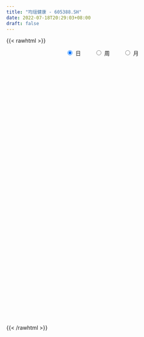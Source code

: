 ```yaml
---
title: "均瑶健康 - 605388.SH"
date: 2022-07-18T20:29:03+08:00
draft: false
---
```

{{< rawhtml >}}
    <div style="text-align: center">
        <label style="padding: 1rem;"><input style="margin-right: .5rem" type="radio" name="period" value="D" checked onclick="period_change(this)">日</label>
        <label style="padding: 1rem;"><input style="margin-right: .5rem" type="radio" name="period" value="W" onclick="period_change(this)">周</label>
        <label style="padding: 1rem;"><input style="margin-right: .5rem" type="radio" name="period" value="M" onclick="period_change(this)">月</label>
    </div>
    <div id="chart" style="height: 700px;"></div> 
    <script type="text/javascript">
        const D_v = [2248.52,683.4,1343.0,3318.27,35761.11,281743.77,409657.01,306037.12,247023.42,203288.97,162003.89,140225.28,151125.35,100701.9,107455.46,84417.52,91993.07,82055.35,64666.99,59244.18,80446.81,100829.95,71824.39,65640.12,39773.19,52912.73,89625.57,91044.77,65178.87,53745.67,38207.94,36638.8,44899.27,50607.59,51830.07,29842.73,50923.31,65048.72,25912.92,31379.15,51117.85,51302.42,67000.86,47892.59,40631.22,33207.67,99191.14,55599.76,28946.71,33688.35,28948.21,33520.17,31555.54,40483.36,66999.06,58939.07,48813.14,36911.64,32964.34,47646.2,54438.29,61232.04,78528.27,62314.8,35390.82,33809.16,22285.6,24996.35,24779.18,20228.58,100022.04,60593.25,62943.54,171910.56,214125.48,199935.71,129353.3,121019.2,167468.49,240946.43,266936.06,184656.98,124643.82,136126.61,130058.43,136053.61,104558.94,107105.1,110958.56,125174.82,134774.94,105022.41,111283.66,235662.94,166727.61,124792.59,92466.92,76431.89,56926.65,75563.62,54454.3,49931.34,51756.4,44545.37,60251.3,61523.63,53236.33,45225.52,40878.59,31100.7,33122.7,33440.2,28478.0,36532.17,30654.3,48164.72,33789.19,92410.44,86708.51,46097.6,36341.33,64042.67,58909.18,35559.59,24234.75,28678.73,18758.0,18813.0,19474.82,18711.0,25778.66,16150.68,23753.22,32793.69,23188.41,21601.12,16900.6,18367.0,14392.6,24799.75,18808.0,27875.55,18821.98,18423.52,70932.59,48579.04,30993.07,22401.62,27481.3,18990.0,20994.0,61563.61,46465.21,45946.41,49311.3,72542.22,73309.29,54332.75,115233.2,172990.88,170944.88,168742.38,229874.75,159148.7,147135.1,159589.01,103056.97,165948.45,119162.44,78610.75,189079.27,158388.46,173411.66,152847.35,174225.18,131815.74,92528.34,183431.3,158210.88,113188.22,93088.6,232497.71,240404.21,145798.82,105626.0,83383.63,104661.64,83360.45,93950.69,92086.96,91236.01,112976.8,82490.64,57406.47,63485.5,42584.3,42073.5,166316.79,102247.84,160225.7,112800.83,110436.09,87990.22,140713.08,99894.59,89349.01,59461.5,49709.5,67697.29,52184.52,76203.68,42490.35,80660.05,65995.05,40635.0,41335.41,30850.0,37524.0,37643.17,27360.0,29156.87,43321.0,34737.09,26222.0,25379.0,27630.14,35541.0,31875.0,25362.0,25268.0,38408.0,44688.87,41307.0,94449.0,67529.0,45171.22,41828.22,64184.56,65539.44,76902.44,54417.44,28295.22,38766.44,34368.09,43510.37,37082.12,25069.0,33485.22,39025.0,38211.0,30954.22,21891.22,33395.0,28957.0,41904.0,27105.0,46135.0,44574.91,26588.89,27577.19,30404.11,31071.58,17937.0,35295.19,21803.88,27050.96,31587.62,14190.15,20525.44,82452.79,82165.31,41950.69,37315.5,22524.83,48831.0,46745.74,114627.7,138383.7,72323.12,53904.38,47273.26,30952.01,35761.0,65984.53,70245.53,53517.15,40278.25,67551.46,35260.87,41146.39,35333.71,39032.87,26115.3,59016.13,39850.0,27291.02,88895.09,36763.22,31506.98,37007.0,36690.0,38915.3,48928.0,34995.0,38055.61,42797.76,36502.26,32993.3,36758.93,33871.07,18838.62,37015.26,30556.93,37657.26,23152.0,30367.34,23772.39,31142.0,62557.11,42116.08,32570.0,46343.1,32008.08,26126.0,27341.18,28777.03,19730.04,25661.0,22100.0,35778.01,114450.17,78640.01,121360.0,68821.0,69774.15,73403.86,167898.52,53139.0,511246.56,307733.49,243430.93,228273.45,179293.02,202137.52,192618.51,159947.3,83953.01,96811.3,79476.87,65439.86,77159.0,43619.0,62881.12,44594.0,30954.0,34784.72,38907.0,38778.22,40980.03,30739.0,24879.0,48592.0,34076.0,28070.97,30788.0,48286.53,31565.0,86194.0,59319.76,65425.97,72179.0,134216.34,167045.34,143980.97,175637.41,126851.0,108546.0,59450.0,147116.0,80335.23,76491.0,86671.0,115852.0,222885.23,260108.2,168594.07,186660.22,355050.75,271798.53,159317.73,150040.0,123976.0,115536.0,71886.5,57311.8,127267.0,114147.0,64937.0,92119.0,143926.5,122813.0,96755.3,76191.5,123661.0,127783.37,239924.27,115992.97,124779.0,123558.0,123493.52,87043.44,96180.22,90734.22,51495.94,42745.15,75526.98,81560.22,104061.0,135697.29,209995.0,166398.07,109055.07,71448.0,101162.34,94282.25,122179.55,119012.22,80031.22,147135.22,139919.44,152658.0,138694.96,95356.0,77450.0,65677.0,83409.0,73479.17,61930.3,45479.0,142692.3,108075.3,102000.0,77222.0,64947.0,128388.5,96047.0,92224.0,95496.0,152914.0,84576.0,67009.23,83139.0,85537.0,45061.0,71905.0,57874.0,59010.48,62184.65,38168.0,50801.07,51525.62,45242.0,48252.0,36632.62]
const D_histogram = [0.0,0.1231680912,0.3295616886,0.5899504993,0.883865898,1.1979656651,1.2457826766,1.0109482198,0.8361504366,0.7190034426,0.5129432736,0.3348154521,0.0959777048,-0.1615903881,-0.423409623,-0.6100238709,-0.7236500323,-0.8368915202,-0.8705723676,-0.8799924561,-0.7925729703,-0.6606342648,-0.5630002213,-0.4664519097,-0.4096819127,-0.4162624901,-0.3234101153,-0.243203057,-0.2179681271,-0.2439691415,-0.2357089416,-0.2377790932,-0.1786650945,-0.0883609319,-0.0060142387,0.0293894031,0.0691850397,0.0412047534,0.0142363488,0.022468638,0.0490903962,0.0468020988,0.0710791882,0.0442019281,-0.006409739,-0.0494464406,-0.1759876296,-0.3031608393,-0.3595549289,-0.3416450252,-0.3322061976,-0.2818657922,-0.2289453974,-0.1543240945,-0.0530685265,0.0277850207,0.0941018789,0.099115081,0.120737003,0.1577420743,0.1759243703,0.1879747452,0.2232013898,0.202314211,0.164758746,0.1068619436,0.0772976695,0.0636744231,0.041466431,0.0340926551,0.1288611324,0.1585825068,0.1890101434,0.3269827972,0.4031310087,0.4866723563,0.460230773,0.3805074112,0.4442840854,0.5011122976,0.6151963772,0.5484627549,0.4587127053,0.3971245268,0.2597845948,0.0911450653,-0.0852889376,-0.2578031893,-0.2299674408,-0.2797932417,-0.2231601009,-0.2018162895,-0.1311360835,0.0059897062,0.0109961856,-0.1009180313,-0.1606801035,-0.2850870814,-0.3324362851,-0.415677555,-0.5065315691,-0.4858353398,-0.431575261,-0.3881330692,-0.3222315185,-0.2500785271,-0.246780907,-0.2466839512,-0.268457602,-0.2441119714,-0.2605026033,-0.2811894973,-0.2600860416,-0.1903283346,-0.1609448266,-0.0859266306,-0.0651761328,0.0303875789,0.0765046374,0.0826558233,0.0970696916,0.1622725036,0.1795779305,0.1515058448,0.1286652946,0.093415262,0.0647856917,0.0652713842,0.0544756066,0.0632158357,0.049137058,0.0507379338,0.0294199415,-0.0377596915,-0.0624300593,-0.0647644809,-0.073250831,-0.0945539182,-0.0817147326,-0.0390281658,0.006177528,0.0505783247,0.0837354899,0.0868565321,0.1697073194,0.2052655813,0.2139553531,0.2093285324,0.1718698608,0.1517808088,0.1113770282,0.1366857478,0.1524039292,0.1743413238,0.174378735,0.2068771499,0.1816033376,0.1644260082,0.2638918363,0.3310961543,0.3297677982,0.4398794399,0.5447798045,0.6084024725,0.6159041368,0.4709232519,0.3613405119,0.3662957829,0.3462201389,0.2469012312,0.2487003546,0.2902427904,0.4527736982,0.4563093815,0.5625429182,0.5827046495,0.5146243958,0.2927998129,0.0870424096,-0.0393443903,-0.1845729982,-0.1178737798,-0.2610801022,-0.5226435714,-0.6884112847,-0.7398430398,-0.7056561924,-0.6869121384,-0.6179138832,-0.5591928719,-0.5699821338,-0.4916481821,-0.4810547408,-0.4434555668,-0.456260379,-0.4734192086,-0.4575051778,-0.2815307047,-0.2071841758,-0.0665823093,0.0202599154,0.0745516386,0.0620293466,0.1440760099,0.1276048691,0.0135812161,-0.0733153214,-0.1078542692,-0.0998619642,-0.1419844545,-0.1395958726,-0.1327281946,-0.2181989257,-0.2997700255,-0.3216070993,-0.3417787212,-0.3360956988,-0.2805541842,-0.2228378897,-0.1739342959,-0.1499522771,-0.1578222635,-0.1848842031,-0.1704429595,-0.1309950611,-0.1223152004,-0.1439453841,-0.1729005196,-0.210916608,-0.2195913299,-0.1731823236,-0.1612945698,-0.1042910742,0.026741002,0.0964109834,0.1518282089,0.1350723694,0.1827785677,0.2475492429,0.313950588,0.3031490901,0.2674461759,0.2620699428,0.1892325604,0.1298292775,0.0803879857,0.023006658,0.0025330319,-0.0096944899,-0.0065177811,-0.0225556206,-0.0376192719,-0.0620459202,-0.0870901534,-0.0631468727,-0.054282754,-0.0073476644,0.0412224284,0.0728609913,0.0997207083,0.1091862901,0.1057281526,0.107511693,0.0911822496,0.0743589585,0.071978445,0.0581894693,0.0423073422,0.0475474145,0.0924468275,0.1628304237,0.1813086005,0.161404334,0.1525797755,0.1750653134,0.1677344269,0.2285092025,0.2899739566,0.3014012879,0.2476331294,0.2139681614,0.1661008081,0.1127387367,0.1254816028,0.1353077518,0.088237248,0.0601019119,-0.0531065139,-0.1414675307,-0.1473970754,-0.1444093975,-0.130554645,-0.1141464089,-0.0482362584,-0.0178239331,-0.0156818332,0.0471602132,0.0680648419,0.0767491603,0.0694857321,0.0658506635,0.0396413609,-0.0083679229,-0.063037978,-0.1010043586,-0.1141553738,-0.1363300831,-0.1282259719,-0.1089343802,-0.1127498314,-0.1210186879,-0.0911644313,-0.0662141686,-0.0518764192,-0.0397183461,-0.0556385142,-0.049267432,-0.0253172584,0.0193023475,0.0483288836,0.0665883918,0.0916684364,0.0805710177,0.0663416724,0.0315987169,0.0055309668,-0.0054491279,-0.0197862675,-0.0226673316,-0.0136980195,0.0577812808,0.0918097356,0.0454884544,0.0251585659,0.048293206,0.0686297958,0.1944801514,0.3915493044,0.4822732252,0.3964641268,0.3535736946,0.3568953181,0.3243765375,0.3252422453,0.2415850603,0.1068708603,0.022916493,-0.1052840556,-0.1840573749,-0.2630396247,-0.3757035259,-0.4312403178,-0.4917490949,-0.4834347265,-0.4370609409,-0.3676289136,-0.3005861541,-0.2602065192,-0.2469969911,-0.217123307,-0.191277722,-0.1318615342,-0.0982522866,-0.0759744782,-0.0515828485,-0.0525544639,-0.0443636651,-0.0658580191,-0.049160211,-0.0201365791,0.0291769551,0.1759864092,0.2883771148,0.3886002555,0.358271116,0.221998779,0.0853113666,0.105306241,0.1284063931,0.0849407136,-0.0153929629,-0.0541782217,0.0371152753,0.1246590107,0.1954065083,0.2176490158,0.2295254859,0.2688587205,0.2244474242,0.1300014075,0.0707524481,0.0448052878,-0.0285721309,-0.1079827537,-0.1676206221,-0.1673227662,-0.22992452,-0.2847487873,-0.2386396854,-0.1566677758,-0.0599868384,-0.013263034,0.0061112639,0.0736842298,0.0892612326,0.0214503788,-0.0836333213,-0.2587101253,-0.4570407799,-0.564057846,-0.6107747704,-0.569268782,-0.5224843159,-0.4819493701,-0.4061528231,-0.3055590737,-0.2303758462,-0.1119942868,0.0753758985,0.2155825101,0.279457914,0.2768269377,0.258821445,0.2621659533,0.2672703718,0.2253760513,0.2405838167,0.2162080177,0.2348155923,0.2399249059,0.2561807472,0.2671379676,0.2410438494,0.2046705352,0.1562747407,0.1248604767,0.0550361579,0.0335951054,0.0109801437,0.0628183762,0.0748606672,0.0649867935,0.0640819615,0.0412585325,0.0466426618,-0.016835657,-0.0690554829,-0.0519734352,0.0128740861,0.0359464237,0.0015491644,0.0190845515,0.0005608601,-0.0191725465,-0.0621985588,-0.1155121376,-0.153070403,-0.1439742601,-0.1479043844,-0.1588178164,-0.1285018076,-0.1176745057,-0.1053218429,-0.0707226048]
const D_fast = [0.0,0.153960114,0.4427441336,0.8506205691,1.3655024422,1.9790936256,2.3383563063,2.3562589044,2.3904987303,2.453102597,2.3752782464,2.280854288,2.0660109669,1.7680452769,1.4003736363,1.0612534206,0.7667147511,0.4442503833,0.192926444,-0.0364917586,-0.1472155154,-0.180435376,-0.2235513879,-0.2436160537,-0.2892665349,-0.3999127349,-0.3879128888,-0.3685065948,-0.3977636967,-0.4847569965,-0.535424032,-0.5969389568,-0.5824912318,-0.5142773022,-0.4334341686,-0.3906831761,-0.3335912796,-0.3512703775,-0.3746796949,-0.3608302461,-0.3219358889,-0.3125236616,-0.2704767751,-0.2863035532,-0.3385176551,-0.3939159668,-0.5644540632,-0.7674174828,-0.9137003046,-0.9812016572,-1.054814379,-1.0749404217,-1.0792563762,-1.043216097,-0.9552276606,-0.8674278582,-0.7775855303,-0.7477935579,-0.6959873852,-0.6195467953,-0.5573834067,-0.4983393455,-0.4073123534,-0.3776209795,-0.3739867581,-0.4051680745,-0.4154079312,-0.4131125719,-0.4249539562,-0.4238045684,-0.2968208079,-0.2274538069,-0.1497736345,0.0699447187,0.2468756823,0.452085119,0.540701229,0.55610472,0.7309524155,0.9130587022,1.180941876,1.2513239424,1.2762520691,1.3139450224,1.241551239,1.0956979758,0.8979417386,0.6609766896,0.6313205778,0.5115464665,0.512389582,0.4832793212,0.5211755063,0.6597987225,0.6675542483,0.5304105235,0.4304784255,0.2347996772,0.1043414023,-0.0828192565,-0.3003061628,-0.4010687685,-0.4547025049,-0.5082935804,-0.5229499093,-0.5133165497,-0.5717141564,-0.6332881883,-0.7221762396,-0.7588586019,-0.8403748846,-0.931359153,-0.9752772076,-0.9531015843,-0.963954283,-0.9104177446,-0.90596128,-0.8028006736,-0.7375574557,-0.710742314,-0.6720610228,-0.566290085,-0.5040901754,-0.4942857999,-0.4849600264,-0.4968562435,-0.5092893909,-0.4924858523,-0.4896627283,-0.4651185403,-0.4669130535,-0.4526276942,-0.4665907012,-0.543210257,-0.5834881397,-0.6020136815,-0.6288127393,-0.6737543061,-0.6813438036,-0.6484142783,-0.6016642025,-0.5446188247,-0.490527787,-0.4656926118,-0.3404149946,-0.2535403373,-0.1913617274,-0.143656415,-0.1381476213,-0.1202914711,-0.1328509947,-0.0733708381,-0.0195516745,0.0459710512,0.0896031461,0.1738208485,0.1939478706,0.2178770433,0.3833158305,0.533294187,0.6144077805,0.8344892822,1.0755845979,1.2913078841,1.4527855825,1.4255355106,1.4062878985,1.5028171153,1.569296506,1.5317029061,1.5956771181,1.7097802515,1.9855045839,2.1031176126,2.3499868788,2.5158247726,2.5764006178,2.4277759881,2.2437791872,2.1075562898,1.9161844323,1.9534152058,1.7449388578,1.3527144957,1.0148439613,0.7784514462,0.6362242455,0.483240265,0.3977600493,0.3166828427,0.1633980473,0.1188199535,0.0091497096,-0.0641150081,-0.190984915,-0.3264985468,-0.4249608105,-0.3193690135,-0.2968185285,-0.1728622394,-0.0809550358,-0.008025403,-0.0050403584,0.1130253074,0.1284553839,0.017827035,-0.0873983329,-0.148900848,-0.165874034,-0.243492638,-0.2760030242,-0.3023173949,-0.4423378574,-0.5988514636,-0.7010903121,-0.8067066144,-0.8850475167,-0.8996445481,-0.897637726,-0.8922177062,-0.9057237567,-0.9530493089,-1.0263322994,-1.0545017956,-1.0478026625,-1.0697016019,-1.1273181317,-1.199498397,-1.2902436375,-1.3538161918,-1.3507027664,-1.3791386551,-1.348207928,-1.2104906013,-1.1167178741,-1.0233435964,-1.0063313435,-0.9129305033,-0.7862725173,-0.6413835253,-0.5763977506,-0.5452391209,-0.4850978683,-0.5106271106,-0.5375730742,-0.5669173695,-0.6185470326,-0.6383874008,-0.6530385451,-0.6514912815,-0.6731680262,-0.6976364955,-0.7375746238,-0.7843913953,-0.7762348329,-0.7809414027,-0.7358432291,-0.6769675293,-0.6271137186,-0.5753238244,-0.5385616701,-0.5155877695,-0.4869263058,-0.4804601869,-0.4786937383,-0.4630796405,-0.462321249,-0.4676265405,-0.4504996146,-0.3824884947,-0.2713972925,-0.2075919656,-0.1871451486,-0.1578247632,-0.091572897,-0.0569701768,0.0609318995,0.1948901427,0.281667796,0.2898079199,0.3096349922,0.303292841,0.2781154537,0.3222287205,0.3658818075,0.3408706156,0.3277607575,0.2012757033,0.0775478038,0.0347689902,0.0016543187,-0.01712959,-0.0292579561,0.0245931297,0.0505494719,0.0487711135,0.1234032131,0.1613240523,0.1891956608,0.1993036656,0.2121312629,0.1958323005,0.145731036,0.0753014864,0.0120840161,-0.0296058425,-0.0858630726,-0.1098154544,-0.1177574577,-0.1497603667,-0.1882838953,-0.1812207465,-0.1728240259,-0.1714553814,-0.1692268948,-0.1990566914,-0.2050024672,-0.1873816082,-0.1379364154,-0.0968276584,-0.0619210522,-0.0139238986,-0.0048785629,-0.00252249,-0.0293657663,-0.0540507747,-0.0663931513,-0.0856768578,-0.0942247548,-0.0886799476,-0.0027553271,0.0542255616,0.019276394,0.005236147,0.0404440886,0.0779381273,0.2524085208,0.5473649998,0.758657227,0.7719641602,0.8174671517,0.9100126048,0.9585879586,1.0407642277,1.0175033077,0.9095068228,0.8312815788,0.6767600163,0.5519723532,0.4072301972,0.2006404146,0.0372935432,-0.1461525076,-0.2586968207,-0.3215882704,-0.3440634715,-0.3521672505,-0.3768392454,-0.4253789651,-0.4497861077,-0.4717599533,-0.4453091491,-0.4362629731,-0.4329787843,-0.4214828667,-0.435593098,-0.4384932155,-0.4764520743,-0.472044319,-0.4480548318,-0.3914470589,-0.2006410025,-0.0161560181,0.1812171864,0.240455826,0.1596831837,0.0443236129,0.0906450476,0.1458467979,0.1236162969,0.0194343796,-0.0328954346,0.0676768812,0.1863853693,0.3059844939,0.3826392555,0.4518970971,0.5584450117,0.5701455715,0.5081999067,0.4666390593,0.4518932209,0.3713727695,0.2649664583,0.1634234344,0.1218905987,0.001807715,-0.1242037491,-0.1377545686,-0.094949603,-0.0132653752,0.0301426708,0.0510447846,0.1370388079,0.1749311189,0.1124828598,-0.0135091706,-0.2532635059,-0.5658543555,-0.8138858831,-1.0132965001,-1.1141077072,-1.19794432,-1.2778967167,-1.3036383755,-1.2794343945,-1.2618451285,-1.1714621409,-0.9652479809,-0.7711457418,-0.6374058594,-0.5708301013,-0.5241302327,-0.4552442361,-0.3833222247,-0.3688725323,-0.2935188128,-0.2638426074,-0.1865311346,-0.1214405946,-0.0411395665,0.0366021458,0.0707689899,0.0855633095,0.0762362002,0.0760370554,0.019971776,0.0069294998,-0.0129404259,0.0546024006,0.0853598585,0.0917326832,0.1068483414,0.0943395456,0.1113843404,0.0436971073,-0.0257865893,-0.0216979004,0.0463681424,0.078427086,0.0444171178,0.0667236427,0.0483401664,0.0238136232,-0.0347620289,-0.116953642,-0.1927795082,-0.2196769304,-0.2605831508,-0.3112010369,-0.31301048,-0.3316018045,-0.3455796024,-0.3286610155]
const D_slow = [0.0,0.0307920228,0.1131824449,0.2606700698,0.4816365443,0.7811279605,1.0925736297,1.3453106846,1.5543482938,1.7340991544,1.8623349728,1.9460388358,1.970033262,1.929635665,1.8237832593,1.6712772915,1.4903647835,1.2811419034,1.0634988115,0.8435006975,0.6453574549,0.4801988887,0.3394488334,0.222835856,0.1204153778,0.0163497553,-0.0645027736,-0.1253035378,-0.1797955696,-0.240787855,-0.2997150904,-0.3591598637,-0.4038261373,-0.4259163703,-0.4274199299,-0.4200725792,-0.4027763192,-0.3924751309,-0.3889160437,-0.3832988842,-0.3710262851,-0.3593257604,-0.3415559634,-0.3305054813,-0.3321079161,-0.3444695262,-0.3884664336,-0.4642566435,-0.5541453757,-0.639556632,-0.7226081814,-0.7930746295,-0.8503109788,-0.8888920024,-0.9021591341,-0.8952128789,-0.8716874092,-0.8469086389,-0.8167243882,-0.7772888696,-0.733307777,-0.6863140907,-0.6305137432,-0.5799351905,-0.538745504,-0.5120300181,-0.4927056007,-0.476786995,-0.4664203872,-0.4578972235,-0.4256819403,-0.3860363136,-0.3387837778,-0.2570380785,-0.1562553263,-0.0345872373,0.080470456,0.1755973088,0.2866683301,0.4119464045,0.5657454988,0.7028611875,0.8175393639,0.9168204956,0.9817666442,1.0045529106,0.9832306762,0.9187798788,0.8612880186,0.7913397082,0.735549683,0.6850956106,0.6523115897,0.6538090163,0.6565580627,0.6313285548,0.591158529,0.5198867586,0.4367776873,0.3328582986,0.2062254063,0.0847665714,-0.0231272439,-0.1201605112,-0.2007183908,-0.2632380226,-0.3249332493,-0.3866042371,-0.4537186376,-0.5147466305,-0.5798722813,-0.6501696556,-0.715191166,-0.7627732497,-0.8030094564,-0.824491114,-0.8407851472,-0.8331882525,-0.8140620931,-0.7933981373,-0.7691307144,-0.7285625885,-0.6836681059,-0.6457916447,-0.613625321,-0.5902715055,-0.5740750826,-0.5577572366,-0.5441383349,-0.528334376,-0.5160501115,-0.503365628,-0.4960106427,-0.5054505655,-0.5210580804,-0.5372492006,-0.5555619083,-0.5792003879,-0.599629071,-0.6093861125,-0.6078417305,-0.5951971493,-0.5742632769,-0.5525491438,-0.510122314,-0.4588059187,-0.4053170804,-0.3529849473,-0.3100174821,-0.2720722799,-0.2442280229,-0.2100565859,-0.1719556036,-0.1283702727,-0.0847755889,-0.0330563014,0.012344533,0.0534510351,0.1194239941,0.2021980327,0.2846399823,0.3946098423,0.5308047934,0.6829054115,0.8368814457,0.9546122587,1.0449473866,1.1365213324,1.2230763671,1.2848016749,1.3469767636,1.4195374611,1.5327308857,1.6468082311,1.7874439606,1.933120123,2.061776222,2.1349761752,2.1567367776,2.14690068,2.1007574305,2.0712889855,2.00601896,1.8753580671,1.703255246,1.518294486,1.3418804379,1.1701524033,1.0156739325,0.8758757145,0.7333801811,0.6104681356,0.4902044504,0.3793405587,0.2652754639,0.1469206618,0.0325443673,-0.0378383088,-0.0896343528,-0.1062799301,-0.1012149512,-0.0825770416,-0.0670697049,-0.0310507025,0.0008505148,0.0042458188,-0.0140830115,-0.0410465788,-0.0660120698,-0.1015081835,-0.1364071516,-0.1695892003,-0.2241389317,-0.2990814381,-0.3794832129,-0.4649278932,-0.5489518179,-0.6190903639,-0.6747998364,-0.7182834103,-0.7557714796,-0.7952270455,-0.8414480962,-0.8840588361,-0.9168076014,-0.9473864015,-0.9833727475,-1.0265978774,-1.0793270294,-1.1342248619,-1.1775204428,-1.2178440853,-1.2439168538,-1.2372316033,-1.2131288575,-1.1751718052,-1.1414037129,-1.095709071,-1.0338217602,-0.9553341133,-0.8795468407,-0.8126852968,-0.7471678111,-0.699859671,-0.6674023516,-0.6473053552,-0.6415536907,-0.6409204327,-0.6433440552,-0.6449735004,-0.6506124056,-0.6600172236,-0.6755287036,-0.697301242,-0.7130879601,-0.7266586487,-0.7284955648,-0.7181899577,-0.6999747098,-0.6750445328,-0.6477479602,-0.6213159221,-0.5944379988,-0.5716424364,-0.5530526968,-0.5350580855,-0.5205107182,-0.5099338827,-0.4980470291,-0.4749353222,-0.4342277162,-0.3889005661,-0.3485494826,-0.3104045387,-0.2666382104,-0.2247046036,-0.167577303,-0.0950838139,-0.0197334919,0.0421747905,0.0956668308,0.1371920329,0.165376717,0.1967471177,0.2305740557,0.2526333677,0.2676588456,0.2543822172,0.2190153345,0.1821660656,0.1460637163,0.113425055,0.0848884528,0.0728293882,0.0683734049,0.0644529466,0.0762429999,0.0932592104,0.1124465005,0.1298179335,0.1462805994,0.1561909396,0.1540989589,0.1383394644,0.1130883747,0.0845495313,0.0504670105,0.0184105175,-0.0088230775,-0.0370105354,-0.0672652073,-0.0900563152,-0.1066098573,-0.1195789621,-0.1295085487,-0.1434181772,-0.1557350352,-0.1620643498,-0.1572387629,-0.145156542,-0.1285094441,-0.105592335,-0.0854495805,-0.0688641624,-0.0609644832,-0.0595817415,-0.0609440235,-0.0658905903,-0.0715574232,-0.0749819281,-0.0605366079,-0.037584174,-0.0262120604,-0.0199224189,-0.0078491174,0.0093083315,0.0579283694,0.1558156955,0.2763840018,0.3755000335,0.4638934571,0.5531172866,0.634211421,0.7155219824,0.7759182474,0.8026359625,0.8083650858,0.7820440719,0.7360297281,0.670269822,0.5763439405,0.468533861,0.3455965873,0.2247379057,0.1154726705,0.0235654421,-0.0515810964,-0.1166327262,-0.178381974,-0.2326628008,-0.2804822313,-0.3134476148,-0.3380106865,-0.357004306,-0.3699000182,-0.3830386341,-0.3941295504,-0.4105940552,-0.4228841079,-0.4279182527,-0.4206240139,-0.3766274116,-0.3045331329,-0.2073830691,-0.1178152901,-0.0623155953,-0.0409877537,-0.0146611934,0.0174404049,0.0386755833,0.0348273425,0.0212827871,0.0305616059,0.0617263586,0.1105779857,0.1649902396,0.2223716111,0.2895862912,0.3456981473,0.3781984992,0.3958866112,0.4070879331,0.3999449004,0.372949212,0.3310440565,0.2892133649,0.2317322349,0.1605450381,0.1008851168,0.0617181728,0.0467214632,0.0434057047,0.0449335207,0.0633545782,0.0856698863,0.091032481,0.0701241507,0.0054466194,-0.1088135756,-0.2498280371,-0.4025217297,-0.5448389252,-0.6754600042,-0.7959473467,-0.8974855524,-0.9738753209,-1.0314692824,-1.0594678541,-1.0406238795,-0.9867282519,-0.9168637734,-0.847657039,-0.7829516777,-0.7174101894,-0.6505925965,-0.5942485836,-0.5341026295,-0.480050625,-0.421346727,-0.3613655005,-0.2973203137,-0.2305358218,-0.1702748595,-0.1191072257,-0.0800385405,-0.0488234213,-0.0350643819,-0.0266656055,-0.0239205696,-0.0082159756,0.0104991912,0.0267458896,0.04276638,0.0530810131,0.0647416786,0.0605327643,0.0432688936,0.0302755348,0.0334940563,0.0424806622,0.0428679534,0.0476390912,0.0477793063,0.0429861696,0.0274365299,-0.0014415045,-0.0397091052,-0.0757026702,-0.1126787663,-0.1523832205,-0.1845086724,-0.2139272988,-0.2402577595,-0.2579384107]
const D_data = [['2020-08-18', 16.12, 19.34, 16.12, 19.34],['2020-08-19', 21.27, 21.27, 21.27, 21.27],['2020-08-20', 23.4, 23.4, 23.4, 23.4],['2020-08-21', 25.74, 25.74, 25.74, 25.74],['2020-08-24', 28.31, 28.31, 28.31, 28.31],['2020-08-25', 29.72, 31.14, 29.1, 31.14],['2020-08-26', 31.2, 29.9, 29.04, 32.25],['2020-08-27', 28.43, 26.93, 26.91, 28.55],['2020-08-28', 26.6, 27.52, 26.4, 28.8],['2020-08-31', 27.29, 28.31, 27.27, 29.11],['2020-09-01', 27.85, 27.07, 26.64, 28.15],['2020-09-02', 26.9, 26.99, 26.78, 27.77],['2020-09-03', 27.1, 25.55, 25.41, 27.29],['2020-09-04', 24.6, 24.22, 24.12, 24.95],['2020-09-07', 24.2, 22.79, 22.74, 24.26],['2020-09-08', 22.79, 22.35, 21.98, 23.0],['2020-09-09', 21.78, 22.14, 21.66, 22.98],['2020-09-10', 22.16, 21.1, 20.1, 22.67],['2020-09-11', 20.55, 21.18, 20.55, 21.5],['2020-09-14', 21.19, 20.8, 20.67, 21.38],['2020-09-15', 20.69, 21.66, 20.66, 21.78],['2020-09-16', 21.4, 22.31, 21.04, 22.73],['2020-09-17', 22.01, 22.07, 21.75, 22.55],['2020-09-18', 21.88, 22.21, 21.71, 22.56],['2020-09-21', 22.23, 21.8, 21.76, 22.23],['2020-09-22', 21.46, 20.82, 20.81, 21.5],['2020-09-23', 20.97, 22.0, 20.88, 22.65],['2020-09-24', 21.75, 22.07, 21.7, 22.71],['2020-09-25', 22.09, 21.46, 21.22, 22.68],['2020-09-28', 21.52, 20.6, 20.43, 21.67],['2020-09-29', 20.66, 20.75, 20.4, 21.02],['2020-09-30', 20.76, 20.4, 20.34, 20.95],['2020-10-09', 20.67, 21.1, 20.65, 21.28],['2020-10-12', 21.2, 21.73, 21.19, 21.88],['2020-10-13', 21.73, 22.0, 21.45, 22.22],['2020-10-14', 21.92, 21.68, 21.6, 22.16],['2020-10-15', 21.44, 21.92, 21.28, 22.1],['2020-10-16', 21.79, 21.09, 20.82, 21.96],['2020-10-19', 20.93, 20.92, 20.71, 21.23],['2020-10-20', 20.67, 21.27, 20.67, 21.35],['2020-10-21', 21.28, 21.57, 20.92, 21.89],['2020-10-22', 21.6, 21.26, 21.21, 21.99],['2020-10-23', 21.01, 21.65, 21.01, 22.01],['2020-10-26', 21.53, 21.0, 20.0, 21.66],['2020-10-27', 21.04, 20.46, 20.23, 21.18],['2020-10-28', 20.33, 20.23, 20.03, 20.6],['2020-10-29', 19.49, 18.58, 18.21, 19.5],['2020-10-30', 18.54, 17.63, 17.57, 18.54],['2020-11-02', 17.57, 17.68, 17.45, 17.8],['2020-11-03', 17.7, 18.14, 17.6, 18.16],['2020-11-04', 18.2, 17.74, 17.7, 18.21],['2020-11-05', 17.89, 18.06, 17.78, 18.1],['2020-11-06', 18.0, 18.05, 17.9, 18.3],['2020-11-09', 18.1, 18.39, 18.0, 18.45],['2020-11-10', 18.4, 18.99, 18.18, 19.19],['2020-11-11', 18.78, 19.09, 18.65, 19.5],['2020-11-12', 19.25, 19.23, 18.57, 19.34],['2020-11-13', 19.0, 18.61, 18.5, 19.18],['2020-11-16', 18.54, 18.86, 18.41, 18.95],['2020-11-17', 18.88, 19.21, 18.73, 19.26],['2020-11-18', 19.03, 19.15, 18.92, 19.65],['2020-11-19', 18.98, 19.2, 18.8, 19.67],['2020-11-20', 19.18, 19.69, 18.87, 19.87],['2020-11-23', 19.6, 19.11, 19.03, 19.7],['2020-11-24', 19.1, 18.81, 18.7, 19.1],['2020-11-25', 18.77, 18.33, 18.27, 18.96],['2020-11-26', 18.48, 18.45, 18.11, 18.5],['2020-11-27', 18.28, 18.52, 18.11, 18.58],['2020-11-30', 18.48, 18.29, 18.21, 18.68],['2020-12-01', 18.2, 18.36, 18.17, 18.46],['2020-12-02', 18.42, 19.88, 18.35, 19.99],['2020-12-03', 19.52, 19.46, 19.19, 19.75],['2020-12-04', 19.57, 19.72, 19.45, 19.94],['2020-12-07', 20.13, 21.69, 19.59, 21.69],['2020-12-08', 21.13, 21.76, 21.13, 23.47],['2020-12-09', 21.7, 22.63, 21.29, 23.42],['2020-12-10', 22.17, 21.79, 21.63, 22.51],['2020-12-11', 21.43, 21.19, 20.69, 22.22],['2020-12-14', 21.1, 23.31, 21.1, 23.31],['2020-12-15', 24.0, 23.98, 23.38, 24.98],['2020-12-16', 23.51, 25.68, 23.51, 26.28],['2020-12-17', 24.4, 24.1, 23.8, 24.75],['2020-12-18', 23.58, 23.9, 23.33, 24.94],['2020-12-21', 23.58, 24.31, 22.58, 24.36],['2020-12-22', 23.81, 23.22, 23.12, 24.47],['2020-12-23', 23.2, 22.28, 21.83, 23.25],['2020-12-24', 22.36, 21.39, 21.2, 22.84],['2020-12-25', 20.87, 20.49, 19.82, 20.99],['2020-12-28', 20.88, 22.54, 20.57, 22.54],['2020-12-29', 23.16, 21.42, 21.16, 23.16],['2020-12-30', 21.44, 22.68, 21.42, 23.29],['2020-12-31', 22.66, 22.38, 22.12, 23.16],['2021-01-04', 22.41, 23.21, 22.08, 23.41],['2021-01-05', 22.79, 24.65, 22.79, 25.53],['2021-01-06', 24.1, 23.48, 23.05, 24.5],['2021-01-07', 23.0, 21.78, 21.47, 23.28],['2021-01-08', 21.93, 21.95, 20.75, 22.4],['2021-01-11', 21.53, 20.54, 20.54, 21.93],['2021-01-12', 20.2, 20.86, 20.2, 21.5],['2021-01-13', 20.71, 19.81, 19.43, 20.71],['2021-01-14', 19.58, 18.91, 18.68, 19.75],['2021-01-15', 18.99, 19.74, 18.79, 19.98],['2021-01-18', 19.68, 20.0, 19.07, 20.16],['2021-01-19', 19.8, 19.79, 19.74, 20.39],['2021-01-20', 19.83, 20.06, 19.18, 20.14],['2021-01-21', 19.93, 20.25, 19.8, 20.49],['2021-01-22', 20.2, 19.35, 19.27, 20.2],['2021-01-25', 19.21, 19.07, 18.71, 19.78],['2021-01-26', 19.07, 18.47, 18.45, 19.2],['2021-01-27', 18.47, 18.78, 18.13, 18.88],['2021-01-28', 18.5, 18.01, 17.98, 18.76],['2021-01-29', 18.13, 17.55, 17.35, 18.35],['2021-02-01', 17.4, 17.76, 17.3, 17.88],['2021-02-02', 17.92, 18.33, 17.8, 18.59],['2021-02-03', 18.35, 17.84, 17.7, 18.36],['2021-02-04', 17.81, 18.48, 17.66, 18.56],['2021-02-05', 18.5, 17.88, 17.78, 18.55],['2021-02-08', 18.84, 19.0, 18.42, 19.67],['2021-02-09', 18.34, 18.69, 17.88, 18.88],['2021-02-10', 18.6, 18.28, 18.09, 18.63],['2021-02-18', 18.45, 18.4, 18.21, 18.59],['2021-02-19', 18.41, 19.25, 18.41, 19.47],['2021-02-22', 19.06, 18.91, 18.86, 19.31],['2021-02-23', 18.84, 18.35, 18.2, 18.84],['2021-02-24', 18.3, 18.3, 18.18, 18.48],['2021-02-25', 18.41, 17.99, 17.84, 18.42],['2021-02-26', 17.58, 17.88, 17.58, 18.08],['2021-03-01', 17.86, 18.14, 17.84, 18.15],['2021-03-02', 18.38, 17.94, 17.86, 18.38],['2021-03-03', 17.97, 18.15, 17.86, 18.17],['2021-03-04', 18.12, 17.82, 17.75, 18.12],['2021-03-05', 17.66, 17.95, 17.58, 18.03],['2021-03-08', 18.1, 17.57, 17.57, 18.11],['2021-03-09', 17.56, 16.68, 16.2, 17.6],['2021-03-10', 16.85, 16.85, 16.64, 17.09],['2021-03-11', 16.75, 16.93, 16.52, 16.99],['2021-03-12', 17.0, 16.69, 16.6, 17.08],['2021-03-15', 16.66, 16.3, 16.22, 16.66],['2021-03-16', 16.33, 16.55, 16.3, 16.62],['2021-03-17', 16.65, 16.94, 16.58, 17.14],['2021-03-18', 17.0, 17.11, 16.81, 17.17],['2021-03-19', 17.29, 17.28, 17.18, 17.68],['2021-03-22', 17.19, 17.32, 17.01, 17.45],['2021-03-23', 17.38, 17.03, 16.94, 17.47],['2021-03-24', 16.93, 18.29, 16.86, 18.73],['2021-03-25', 17.95, 18.1, 17.6, 18.39],['2021-03-26', 17.95, 17.99, 17.77, 18.19],['2021-03-29', 17.87, 17.95, 17.81, 18.08],['2021-03-30', 17.95, 17.53, 17.43, 17.99],['2021-03-31', 17.35, 17.68, 17.2, 17.74],['2021-04-01', 17.6, 17.33, 17.31, 17.77],['2021-04-02', 17.7, 18.18, 17.68, 18.36],['2021-04-06', 18.21, 18.26, 18.0, 18.5],['2021-04-07', 18.18, 18.55, 17.98, 18.75],['2021-04-08', 18.43, 18.46, 18.24, 18.87],['2021-04-09', 18.31, 19.1, 18.1, 19.2],['2021-04-12', 19.37, 18.55, 18.49, 19.78],['2021-04-13', 18.54, 18.68, 18.5, 19.39],['2021-04-14', 18.46, 20.55, 17.84, 20.55],['2021-04-15', 21.4, 20.86, 19.93, 21.4],['2021-04-16', 20.86, 20.48, 20.44, 22.45],['2021-04-19', 20.1, 22.53, 20.05, 22.53],['2021-04-20', 23.18, 23.51, 22.66, 24.66],['2021-04-21', 23.2, 24.0, 22.7, 24.18],['2021-04-22', 24.85, 24.09, 23.61, 25.45],['2021-04-23', 23.75, 22.37, 22.18, 24.1],['2021-04-26', 22.2, 22.6, 22.06, 23.4],['2021-04-27', 22.53, 24.2, 21.77, 24.86],['2021-04-28', 24.2, 24.3, 23.68, 25.0],['2021-04-29', 24.16, 23.4, 23.23, 24.42],['2021-04-30', 23.8, 24.79, 23.8, 25.74],['2021-05-06', 24.5, 25.82, 24.5, 26.28],['2021-05-07', 25.7, 28.4, 25.2, 28.4],['2021-05-10', 27.23, 27.45, 26.86, 28.39],['2021-05-11', 27.8, 29.69, 27.27, 30.1],['2021-05-12', 29.21, 29.68, 28.76, 30.49],['2021-05-13', 29.61, 29.17, 28.4, 29.61],['2021-05-14', 29.17, 27.08, 27.02, 31.28],['2021-05-17', 26.0, 26.58, 25.53, 27.17],['2021-05-18', 26.3, 27.0, 25.98, 27.32],['2021-05-19', 26.9, 26.24, 25.61, 26.9],['2021-05-20', 26.35, 28.86, 26.18, 28.86],['2021-05-21', 29.21, 26.16, 25.97, 29.21],['2021-05-24', 24.55, 23.54, 23.54, 25.07],['2021-05-25', 23.0, 23.35, 22.8, 24.21],['2021-05-26', 23.03, 23.85, 23.02, 23.95],['2021-05-27', 23.8, 24.5, 23.65, 25.37],['2021-05-28', 24.29, 24.07, 23.78, 24.6],['2021-05-31', 23.96, 24.57, 23.73, 25.08],['2021-06-01', 25.17, 24.45, 24.21, 25.38],['2021-06-02', 24.1, 23.37, 23.0, 24.49],['2021-06-03', 23.12, 24.34, 23.12, 25.0],['2021-06-04', 24.49, 23.42, 23.26, 24.5],['2021-06-07', 23.09, 23.58, 22.7, 23.72],['2021-06-08', 23.62, 22.7, 22.4, 23.65],['2021-06-09', 22.55, 22.22, 22.02, 22.74],['2021-06-10', 22.07, 22.27, 22.01, 22.72],['2021-06-11', 22.26, 24.5, 22.1, 24.5],['2021-06-15', 24.35, 23.7, 22.9, 24.37],['2021-06-16', 23.64, 24.99, 22.6, 25.95],['2021-06-17', 24.5, 24.9, 24.4, 25.83],['2021-06-18', 24.6, 24.9, 24.27, 25.8],['2021-06-21', 24.4, 24.22, 23.82, 24.6],['2021-06-22', 24.16, 25.67, 23.93, 26.15],['2021-06-23', 25.44, 24.72, 24.3, 25.6],['2021-06-24', 24.68, 23.2, 23.18, 24.7],['2021-06-25', 23.17, 22.97, 22.6, 23.49],['2021-06-28', 22.6, 23.22, 22.6, 23.6],['2021-06-29', 23.22, 23.59, 22.71, 23.98],['2021-06-30', 23.32, 22.76, 22.65, 23.35],['2021-07-01', 22.76, 23.08, 22.72, 23.89],['2021-07-02', 22.96, 23.03, 22.72, 23.8],['2021-07-05', 22.71, 21.49, 21.4, 22.98],['2021-07-06', 21.49, 20.84, 20.48, 21.63],['2021-07-07', 20.61, 21.01, 20.61, 21.35],['2021-07-08', 20.7, 20.59, 20.46, 21.06],['2021-07-09', 20.75, 20.53, 20.21, 20.78],['2021-07-12', 20.48, 20.99, 20.06, 21.19],['2021-07-13', 20.9, 21.03, 20.84, 21.45],['2021-07-14', 20.85, 20.95, 20.63, 21.25],['2021-07-15', 20.9, 20.6, 20.2, 21.0],['2021-07-16', 20.7, 20.01, 19.98, 20.7],['2021-07-19', 20.01, 19.42, 19.26, 20.01],['2021-07-20', 19.35, 19.64, 19.11, 19.7],['2021-07-21', 19.6, 19.85, 19.6, 20.2],['2021-07-22', 19.77, 19.36, 19.3, 20.05],['2021-07-23', 19.36, 18.7, 18.58, 19.5],['2021-07-26', 18.46, 18.2, 17.71, 18.7],['2021-07-27', 17.96, 17.6, 17.56, 18.42],['2021-07-28', 17.44, 17.51, 16.92, 17.76],['2021-07-29', 17.65, 17.98, 17.62, 18.15],['2021-07-30', 17.8, 17.4, 16.95, 17.8],['2021-08-02', 17.09, 17.87, 16.83, 17.89],['2021-08-03', 17.89, 19.1, 17.65, 19.66],['2021-08-04', 18.58, 18.75, 18.31, 18.98],['2021-08-05', 18.6, 18.84, 18.45, 19.45],['2021-08-06', 18.85, 17.99, 17.9, 18.85],['2021-08-09', 17.9, 18.85, 17.71, 19.1],['2021-08-10', 18.97, 19.39, 18.6, 19.66],['2021-08-11', 19.39, 19.85, 19.02, 19.97],['2021-08-12', 19.75, 19.15, 19.12, 19.78],['2021-08-13', 19.15, 18.82, 18.74, 19.19],['2021-08-16', 18.8, 19.19, 18.8, 19.7],['2021-08-17', 18.88, 18.21, 18.11, 19.2],['2021-08-18', 18.06, 18.05, 17.79, 18.23],['2021-08-19', 18.22, 17.87, 17.82, 18.35],['2021-08-20', 17.87, 17.43, 17.2, 17.87],['2021-08-23', 17.45, 17.6, 17.45, 17.81],['2021-08-24', 17.55, 17.52, 17.43, 17.73],['2021-08-25', 17.52, 17.59, 17.38, 17.88],['2021-08-26', 17.59, 17.21, 17.09, 17.63],['2021-08-27', 17.34, 17.02, 16.94, 17.34],['2021-08-30', 16.8, 16.66, 16.35, 17.08],['2021-08-31', 16.58, 16.36, 16.23, 16.77],['2021-09-01', 16.36, 16.81, 16.15, 17.1],['2021-09-02', 16.83, 16.56, 16.51, 16.84],['2021-09-03', 16.5, 17.06, 16.38, 17.19],['2021-09-06', 17.09, 17.25, 16.86, 17.48],['2021-09-07', 17.11, 17.2, 17.03, 17.29],['2021-09-08', 17.16, 17.27, 17.11, 17.39],['2021-09-09', 17.26, 17.14, 17.02, 17.44],['2021-09-10', 17.14, 16.99, 16.92, 17.25],['2021-09-13', 16.99, 17.05, 16.87, 17.08],['2021-09-14', 17.0, 16.78, 16.75, 17.4],['2021-09-15', 16.64, 16.67, 16.46, 16.84],['2021-09-16', 16.7, 16.78, 16.63, 17.04],['2021-09-17', 16.76, 16.57, 16.33, 16.76],['2021-09-22', 16.45, 16.43, 16.34, 16.55],['2021-09-23', 16.43, 16.63, 16.43, 16.78],['2021-09-24', 16.65, 17.25, 16.62, 17.87],['2021-09-27', 17.28, 17.92, 17.03, 18.2],['2021-09-28', 17.92, 17.59, 17.07, 17.92],['2021-09-29', 17.28, 17.19, 17.09, 17.88],['2021-09-30', 17.15, 17.33, 17.11, 17.37],['2021-10-08', 17.33, 17.85, 17.2, 17.85],['2021-10-11', 17.79, 17.62, 17.58, 18.33],['2021-10-12', 17.78, 18.75, 17.36, 18.8],['2021-10-13', 18.68, 19.28, 18.35, 19.85],['2021-10-14', 19.0, 19.08, 18.65, 19.21],['2021-10-15', 18.9, 18.37, 18.31, 19.35],['2021-10-18', 18.22, 18.58, 17.82, 18.66],['2021-10-19', 18.59, 18.35, 18.3, 18.67],['2021-10-20', 18.28, 18.14, 17.9, 18.34],['2021-10-21', 18.15, 18.98, 18.01, 19.15],['2021-10-22', 18.76, 19.14, 18.51, 19.36],['2021-10-25', 19.29, 18.45, 18.34, 19.29],['2021-10-26', 18.42, 18.58, 18.1, 18.8],['2021-10-27', 18.38, 17.17, 17.05, 18.47],['2021-10-28', 16.5, 16.89, 16.4, 17.17],['2021-10-29', 16.9, 17.58, 16.88, 17.78],['2021-11-01', 17.69, 17.59, 17.16, 17.95],['2021-11-02', 17.54, 17.68, 17.51, 18.33],['2021-11-03', 17.68, 17.71, 17.45, 18.25],['2021-11-04', 17.7, 18.5, 17.7, 18.8],['2021-11-05', 18.49, 18.3, 18.26, 18.72],['2021-11-08', 18.18, 18.03, 17.87, 18.24],['2021-11-09', 18.18, 18.99, 18.15, 19.21],['2021-11-10', 19.06, 18.75, 18.6, 19.15],['2021-11-11', 18.75, 18.75, 18.61, 18.89],['2021-11-12', 18.76, 18.63, 18.25, 18.87],['2021-11-15', 18.76, 18.72, 18.54, 19.06],['2021-11-16', 18.81, 18.42, 18.38, 19.19],['2021-11-17', 18.4, 17.98, 17.92, 18.49],['2021-11-18', 17.98, 17.61, 17.56, 18.08],['2021-11-19', 17.65, 17.52, 17.4, 17.85],['2021-11-22', 17.53, 17.62, 17.47, 17.82],['2021-11-23', 17.62, 17.32, 17.29, 17.68],['2021-11-24', 17.35, 17.56, 17.35, 17.62],['2021-11-25', 17.48, 17.68, 17.44, 17.78],['2021-11-26', 17.62, 17.34, 17.19, 17.62],['2021-11-29', 17.15, 17.15, 17.02, 17.28],['2021-11-30', 17.2, 17.59, 17.2, 17.67],['2021-12-01', 17.59, 17.6, 17.4, 17.75],['2021-12-02', 17.54, 17.51, 17.46, 17.9],['2021-12-03', 17.48, 17.5, 17.36, 17.7],['2021-12-06', 17.55, 17.08, 17.06, 17.58],['2021-12-07', 17.13, 17.27, 17.13, 17.45],['2021-12-08', 17.4, 17.52, 17.17, 17.63],['2021-12-09', 17.51, 17.94, 17.5, 18.07],['2021-12-10', 17.83, 17.95, 17.79, 18.24],['2021-12-13', 17.94, 17.97, 17.71, 18.11],['2021-12-14', 17.98, 18.22, 17.8, 18.33],['2021-12-15', 18.23, 17.86, 17.82, 18.23],['2021-12-16', 17.88, 17.8, 17.6, 18.08],['2021-12-17', 17.72, 17.44, 17.43, 17.78],['2021-12-20', 17.35, 17.39, 17.27, 17.67],['2021-12-21', 17.4, 17.47, 17.21, 17.51],['2021-12-22', 17.58, 17.34, 17.24, 17.58],['2021-12-23', 17.34, 17.41, 17.29, 17.57],['2021-12-24', 17.38, 17.55, 17.25, 17.57],['2021-12-27', 17.64, 18.56, 17.48, 18.62],['2021-12-28', 18.54, 18.43, 18.32, 18.9],['2021-12-29', 18.24, 17.44, 17.17, 18.4],['2021-12-30', 17.4, 17.61, 17.35, 17.95],['2021-12-31', 17.7, 18.19, 17.53, 18.29],['2022-01-04', 18.19, 18.32, 17.99, 18.5],['2022-01-05', 18.42, 20.15, 18.32, 20.15],['2022-01-06', 22.17, 22.17, 22.17, 22.17],['2022-01-07', 24.39, 22.0, 21.55, 24.39],['2022-01-10', 20.0, 20.2, 19.8, 21.0],['2022-01-11', 20.0, 20.75, 19.8, 22.0],['2022-01-12', 20.36, 21.58, 20.01, 22.0],['2022-01-13', 21.21, 21.41, 20.77, 21.7],['2022-01-14', 21.21, 22.1, 21.02, 22.55],['2022-01-17', 23.0, 21.15, 21.15, 23.0],['2022-01-18', 20.93, 20.17, 19.7, 21.0],['2022-01-19', 20.17, 20.38, 19.83, 20.39],['2022-01-20', 20.1, 19.33, 19.32, 20.79],['2022-01-21', 19.66, 19.38, 19.33, 20.16],['2022-01-24', 19.29, 18.87, 18.69, 19.38],['2022-01-25', 18.88, 17.76, 17.6, 18.88],['2022-01-26', 17.7, 17.77, 17.5, 18.16],['2022-01-27', 17.79, 17.08, 17.0, 18.0],['2022-01-28', 17.19, 17.45, 17.0, 17.75],['2022-02-07', 17.6, 17.73, 17.43, 18.0],['2022-02-08', 17.65, 18.02, 17.52, 18.02],['2022-02-09', 18.08, 18.09, 17.83, 18.17],['2022-02-10', 18.1, 17.81, 17.68, 18.19],['2022-02-11', 17.77, 17.39, 17.31, 17.77],['2022-02-14', 17.25, 17.5, 17.16, 17.76],['2022-02-15', 17.64, 17.4, 17.32, 17.68],['2022-02-16', 17.52, 17.88, 17.36, 18.08],['2022-02-17', 17.75, 17.67, 17.56, 17.98],['2022-02-18', 17.56, 17.56, 17.36, 17.73],['2022-02-21', 17.41, 17.61, 17.41, 17.72],['2022-02-22', 17.58, 17.26, 17.09, 17.58],['2022-02-23', 17.39, 17.3, 17.26, 17.53],['2022-02-24', 17.3, 16.79, 16.29, 17.43],['2022-02-25', 16.8, 17.15, 16.71, 17.3],['2022-02-28', 17.18, 17.34, 16.82, 17.57],['2022-03-01', 17.19, 17.75, 17.19, 17.85],['2022-03-02', 17.75, 19.53, 17.54, 19.53],['2022-03-03', 19.09, 19.94, 19.04, 20.37],['2022-03-04', 19.67, 20.6, 19.56, 20.66],['2022-03-07', 20.1, 19.43, 18.85, 20.15],['2022-03-08', 19.11, 17.87, 17.61, 19.23],['2022-03-09', 18.03, 17.24, 16.44, 18.18],['2022-03-10', 17.72, 18.96, 17.66, 18.96],['2022-03-11', 18.87, 19.21, 18.1, 19.46],['2022-03-14', 18.8, 18.41, 18.38, 19.08],['2022-03-15', 18.29, 17.34, 17.34, 18.41],['2022-03-16', 17.61, 17.71, 16.96, 17.85],['2022-03-17', 18.05, 19.48, 17.91, 19.48],['2022-03-18', 19.73, 19.99, 19.08, 20.45],['2022-03-21', 20.44, 20.35, 19.82, 21.42],['2022-03-22', 20.1, 20.18, 19.74, 20.8],['2022-03-23', 20.07, 20.35, 19.66, 21.3],['2022-03-24', 20.85, 21.07, 20.5, 22.39],['2022-03-25', 21.68, 20.25, 19.72, 21.79],['2022-03-28', 19.73, 19.44, 19.34, 20.5],['2022-03-29', 19.5, 19.6, 19.47, 20.75],['2022-03-30', 19.49, 19.89, 19.49, 20.39],['2022-03-31', 19.81, 19.09, 19.0, 19.89],['2022-04-01', 18.85, 18.6, 18.55, 19.09],['2022-04-06', 18.6, 18.41, 18.29, 18.83],['2022-04-07', 18.48, 18.91, 17.92, 19.39],['2022-04-08', 18.35, 17.83, 17.68, 18.44],['2022-04-11', 17.32, 17.43, 17.31, 18.12],['2022-04-12', 17.4, 18.48, 17.31, 18.74],['2022-04-13', 18.24, 19.13, 18.2, 19.79],['2022-04-14', 19.12, 19.72, 18.9, 19.96],['2022-04-15', 19.45, 19.46, 19.3, 20.08],['2022-04-18', 19.1, 19.3, 19.1, 19.68],['2022-04-19', 19.47, 20.18, 19.2, 20.46],['2022-04-20', 19.23, 19.83, 18.93, 20.12],['2022-04-21', 21.0, 18.7, 18.26, 21.2],['2022-04-22', 18.36, 17.75, 17.65, 18.74],['2022-04-25', 17.41, 15.98, 15.98, 17.44],['2022-04-26', 14.69, 14.38, 14.38, 15.38],['2022-04-27', 14.27, 14.26, 13.1, 14.32],['2022-04-28', 13.99, 14.08, 13.44, 14.26],['2022-04-29', 14.06, 14.63, 14.05, 14.83],['2022-05-05', 14.42, 14.41, 14.28, 14.88],['2022-05-06', 14.02, 14.06, 13.81, 14.37],['2022-05-09', 14.0, 14.34, 13.92, 14.37],['2022-05-10', 14.1, 14.71, 13.91, 14.93],['2022-05-11', 14.61, 14.51, 14.51, 15.17],['2022-05-12', 14.48, 15.29, 14.45, 15.51],['2022-05-13', 15.3, 16.82, 14.86, 16.82],['2022-05-16', 16.66, 17.09, 15.73, 17.3],['2022-05-17', 16.52, 16.75, 16.02, 17.28],['2022-05-18', 16.65, 16.18, 16.11, 16.76],['2022-05-19', 15.7, 16.03, 15.61, 16.1],['2022-05-20', 15.91, 16.36, 15.87, 16.7],['2022-05-23', 16.36, 16.52, 16.22, 16.85],['2022-05-24', 16.55, 15.94, 15.8, 17.01],['2022-05-25', 15.96, 16.69, 15.66, 17.11],['2022-05-26', 16.51, 16.28, 16.01, 16.67],['2022-05-27', 16.33, 16.92, 16.25, 17.65],['2022-05-30', 16.91, 16.95, 16.68, 17.58],['2022-05-31', 16.69, 17.3, 16.61, 17.58],['2022-06-01', 17.04, 17.48, 17.04, 18.11],['2022-06-02', 17.48, 17.15, 17.04, 17.63],['2022-06-06', 17.15, 17.01, 16.62, 17.15],['2022-06-07', 16.83, 16.76, 16.38, 17.04],['2022-06-08', 16.76, 16.86, 16.57, 17.26],['2022-06-09', 16.77, 16.17, 16.06, 16.87],['2022-06-10', 16.12, 16.56, 16.07, 16.72],['2022-06-13', 16.56, 16.44, 16.21, 16.72],['2022-06-14', 16.27, 17.48, 16.18, 17.55],['2022-06-15', 17.46, 17.21, 17.16, 17.97],['2022-06-16', 17.07, 17.0, 16.91, 17.35],['2022-06-17', 17.0, 17.14, 16.52, 17.17],['2022-06-20', 16.91, 16.85, 16.61, 17.03],['2022-06-21', 16.85, 17.2, 16.5, 17.5],['2022-06-22', 17.0, 16.2, 16.2, 17.0],['2022-06-23', 16.18, 16.0, 15.59, 16.39],['2022-06-24', 15.94, 16.73, 15.88, 16.86],['2022-06-27', 16.88, 17.54, 16.57, 17.78],['2022-06-28', 17.56, 17.28, 17.21, 17.79],['2022-06-29', 17.3, 16.55, 16.55, 17.34],['2022-06-30', 16.57, 17.17, 16.57, 17.57],['2022-07-01', 17.29, 16.73, 16.53, 17.29],['2022-07-04', 16.74, 16.61, 16.4, 16.81],['2022-07-05', 16.61, 16.12, 15.9, 16.69],['2022-07-06', 16.15, 15.66, 15.5, 16.16],['2022-07-07', 15.6, 15.5, 15.15, 15.68],['2022-07-08', 15.53, 15.88, 15.53, 16.19],['2022-07-11', 15.81, 15.6, 15.48, 15.96],['2022-07-12', 15.67, 15.33, 15.28, 15.93],['2022-07-13', 15.23, 15.76, 15.23, 15.89],['2022-07-14', 15.86, 15.5, 15.31, 15.95],['2022-07-15', 15.5, 15.46, 15.26, 16.0],['2022-07-18', 15.45, 15.76, 15.45, 15.92]]
const W_v = [7593.19,1280222.4299999999,757345.39,430588.39,377985.45,338535.13,128592.41,44899.27,248252.42,226713.2,276522.38,156658.98,252146.27,274809.14,178796.73,268566.59,836344.25,984651.78,613902.6899999999,475930.73,730933.72,313307.8,271313.03,183767.71,177618.38,225216.55,100384.0,166140.25,98928.16,118237.04,104242.9,187750.2,151430.53,214265.14,586811.0,864489.9400000001,655857.88,331800.12,734847.9099999999,837389.6199999999,522830.54,472741.1,371866.5600000001,485710.4600000001,477408.4,288285.34,259475.51,175005.04,149509.23,165601.87,290284.44,289339.1,178796.02,163566.66,177496.0,160216.68,133674.65,117168.38,183956.33,48831.0,425984.64,250216.33,237754.12,199348.01,221463.31,197583.91,182923.32,147220.07,189954.92,164388.36,132046.08,453045.33,805687.9399999999,1160868.4099999999,612806.99,293692.98,184403.97,166356.97,256153.29,582847.62,617600.41,582234.46,1242211.77,620756.23,298725.8,520550.8,683553.11,555054.1800000001,142230.16,439590.64,658058.48,562640.46,526628.4,361945.47,475468.6,477102.5,473175.23,296035.13,233988.69,36632.62]
const W_histogram = [0.0,0.1135954416,-0.0320171947,-0.3157976112,-0.4108450188,-0.4952747335,-0.5872781831,-0.5655481162,-0.5176927533,-0.4184152233,-0.5834428146,-0.6208005051,-0.5658294203,-0.4213952981,-0.371088251,-0.2303217612,-0.0224805381,0.2956915889,0.2750998368,0.380863512,0.4113549694,0.2785358436,0.1658327148,-0.0187148848,-0.1026446379,-0.1144081533,-0.0436857784,-0.0742039939,-0.0745114729,-0.1405749952,-0.1260068957,-0.0537188266,0.017894792,0.1318776826,0.2954971901,0.5135242731,0.7868765666,1.1547256203,1.2452672215,1.1799403932,0.9429868036,0.700630562,0.576400437,0.4880120774,0.2769146707,0.1263376921,-0.1420739293,-0.3435886515,-0.5422428051,-0.726816173,-0.7706163906,-0.7068140151,-0.7189772863,-0.7139367292,-0.6680322252,-0.6044187433,-0.5539989309,-0.4430296388,-0.3372071438,-0.2113096161,-0.0789475859,0.0666619863,0.064094674,0.1141457326,0.1694041575,0.1327461785,0.0994463221,0.0914682527,0.1180782603,0.1034383824,0.1030425166,0.1451837806,0.4137484699,0.5724458217,0.4726907455,0.2655106171,0.1205931508,0.0367007343,-0.0416424775,0.1340304193,0.150523653,0.2045228118,0.2455478986,0.1538390944,0.0395516996,0.0701758625,-0.0232885289,-0.2795594911,-0.4610680951,-0.3726384324,-0.3242958819,-0.2377802001,-0.152391514,-0.1241685763,-0.0583058432,-0.0353504453,-0.0142460807,-0.0496207781,-0.0909863661,-0.0877823815]
const W_fast = [0.0,0.141994302,-0.0116226329,-0.3743524522,-0.5721111146,-0.7803595126,-1.0191825081,-1.1388394702,-1.2204072956,-1.2257335714,-1.5366218664,-1.7291796831,-1.8156659534,-1.7765806557,-1.8190456714,-1.7358596219,-1.5336385333,-1.1415435091,-1.093360302,-0.8923807488,-0.7590505491,-0.822235714,-0.8934806641,-1.0827069849,-1.1922978974,-1.2326634512,-1.1728625209,-1.2219317348,-1.240867082,-1.3420743532,-1.3590079775,-1.3001496151,-1.2240622985,-1.0771099872,-0.8396161822,-0.4932080309,-0.0231365958,0.633393863,1.0352522696,1.2649105395,1.2637036508,1.1965050497,1.216375034,1.2499896937,1.1081209548,0.9891283991,0.6851982955,0.3977864103,0.0635715554,-0.3027058557,-0.539160171,-0.6520612992,-0.8439688919,-1.0174125171,-1.1385160694,-1.2260072735,-1.3140871937,-1.3138753114,-1.2923546023,-1.2192844786,-1.1066593449,-0.9443842761,-0.9309279199,-0.8523404281,-0.7547309638,-0.7582023982,-0.7666406741,-0.7517516804,-0.6956221077,-0.68440239,-0.6590376267,-0.5806004175,-0.2085986107,0.0932101965,0.1116278067,-0.0291746674,-0.1439438461,-0.218661079,-0.3074149101,-0.0982344085,-0.0441102615,0.0610196002,0.1634316616,0.110182631,0.0057831611,0.0539512896,-0.045335234,-0.371496069,-0.6682716967,-0.6730016421,-0.7057330621,-0.6786624304,-0.6313716228,-0.6341908292,-0.5829045569,-0.5687867703,-0.5512439258,-0.5990238177,-0.6631359973,-0.681877608]
const W_slow = [0.0,0.0283988604,0.0203945617,-0.0585548411,-0.1612660958,-0.2850847791,-0.4319043249,-0.573291354,-0.7027145423,-0.8073183481,-0.9531790518,-1.108379178,-1.2498365331,-1.3551853576,-1.4479574204,-1.5055378607,-1.5111579952,-1.437235098,-1.3684601388,-1.2732442608,-1.1704055185,-1.1007715576,-1.0593133789,-1.0639921001,-1.0896532595,-1.1182552979,-1.1291767425,-1.1477277409,-1.1663556091,-1.201499358,-1.2330010819,-1.2464307885,-1.2419570905,-1.2089876699,-1.1351133723,-1.0067323041,-0.8100131624,-0.5213317573,-0.2100149519,0.0849701463,0.3207168472,0.4958744877,0.639974597,0.7619776163,0.831206284,0.862790707,0.8272722247,0.7413750618,0.6058143605,0.4241103173,0.2314562196,0.0547527159,-0.1249916057,-0.303475788,-0.4704838443,-0.6215885301,-0.7600882628,-0.8708456725,-0.9551474585,-1.0079748625,-1.027711759,-1.0110462624,-0.9950225939,-0.9664861607,-0.9241351214,-0.8909485767,-0.8660869962,-0.843219933,-0.813700368,-0.7878407724,-0.7620801433,-0.7257841981,-0.6223470806,-0.4792356252,-0.3610629388,-0.2946852845,-0.2645369969,-0.2553618133,-0.2657724327,-0.2322648278,-0.1946339146,-0.1435032116,-0.082116237,-0.0436564634,-0.0337685385,-0.0162245729,-0.0220467051,-0.0919365779,-0.2072036016,-0.3003632097,-0.3814371802,-0.4408822302,-0.4789801088,-0.5100222528,-0.5245987136,-0.533436325,-0.5369978451,-0.5494030397,-0.5721496312,-0.5940952266]
const W_data = [['2020-08-21', 16.12, 25.74, 16.12, 25.74],['2020-08-28', 28.31, 27.52, 26.4, 32.25],['2020-09-04', 27.29, 24.22, 24.12, 29.11],['2020-09-11', 24.2, 21.18, 20.1, 24.26],['2020-09-18', 21.19, 22.21, 20.66, 22.73],['2020-09-25', 22.23, 21.46, 20.81, 22.71],['2020-09-30', 21.52, 20.4, 20.34, 21.67],['2020-10-09', 20.67, 21.1, 20.65, 21.28],['2020-10-16', 21.2, 21.09, 20.82, 22.22],['2020-10-23', 20.93, 21.65, 20.67, 22.01],['2020-10-30', 21.53, 17.63, 17.57, 21.66],['2020-11-06', 17.57, 18.05, 17.45, 18.3],['2020-11-13', 18.1, 18.61, 18.0, 19.5],['2020-11-20', 18.54, 19.69, 18.41, 19.87],['2020-11-27', 19.6, 18.52, 18.11, 19.7],['2020-12-04', 18.48, 19.72, 18.17, 19.99],['2020-12-11', 20.13, 21.19, 19.59, 23.47],['2020-12-18', 21.1, 23.9, 21.1, 26.28],['2020-12-25', 23.58, 20.49, 19.82, 24.47],['2020-12-31', 20.88, 22.38, 20.57, 23.29],['2021-01-08', 22.41, 21.95, 20.75, 25.53],['2021-01-15', 21.53, 19.74, 18.68, 21.93],['2021-01-22', 19.68, 19.35, 19.07, 20.49],['2021-01-29', 19.21, 17.55, 17.35, 19.78],['2021-02-05', 17.4, 17.88, 17.3, 18.59],['2021-02-10', 18.84, 18.28, 17.88, 19.67],['2021-02-19', 18.45, 19.25, 18.21, 19.47],['2021-02-26', 19.06, 17.88, 17.58, 19.31],['2021-03-05', 17.86, 17.95, 17.58, 18.38],['2021-03-12', 18.1, 16.69, 16.2, 18.11],['2021-03-19', 16.66, 17.28, 16.22, 17.68],['2021-03-26', 17.19, 17.99, 16.86, 18.73],['2021-04-02', 17.87, 18.18, 17.2, 18.36],['2021-04-09', 18.21, 19.1, 17.98, 19.2],['2021-04-16', 19.37, 20.48, 17.84, 22.45],['2021-04-23', 20.1, 22.37, 20.05, 25.45],['2021-04-30', 22.2, 24.79, 21.77, 25.74],['2021-05-07', 24.5, 28.4, 24.5, 28.4],['2021-05-14', 27.23, 27.08, 26.86, 31.28],['2021-05-21', 26.0, 26.16, 25.53, 29.21],['2021-05-28', 24.55, 24.07, 22.8, 25.37],['2021-06-04', 23.96, 23.42, 23.0, 25.38],['2021-06-11', 23.09, 24.5, 22.01, 24.5],['2021-06-18', 24.35, 24.9, 22.6, 25.95],['2021-06-25', 24.4, 22.97, 22.6, 26.15],['2021-07-02', 22.6, 23.03, 22.6, 23.98],['2021-07-09', 22.71, 20.53, 20.21, 22.98],['2021-07-16', 20.48, 20.01, 19.98, 21.45],['2021-07-23', 20.01, 18.7, 18.58, 20.2],['2021-07-30', 18.46, 17.4, 16.92, 18.7],['2021-08-06', 17.09, 17.99, 16.83, 19.66],['2021-08-13', 17.9, 18.82, 17.71, 19.97],['2021-08-20', 18.8, 17.43, 17.2, 19.7],['2021-08-27', 17.45, 17.02, 16.94, 17.88],['2021-09-03', 16.8, 17.06, 16.15, 17.19],['2021-09-10', 17.09, 16.99, 16.86, 17.48],['2021-09-17', 16.99, 16.57, 16.33, 17.4],['2021-09-24', 16.45, 17.25, 16.34, 17.87],['2021-09-30', 17.28, 17.33, 17.03, 18.2],['2021-10-08', 17.33, 17.85, 17.2, 17.85],['2021-10-15', 17.79, 18.37, 17.36, 19.85],['2021-10-22', 18.22, 19.14, 17.82, 19.36],['2021-10-29', 19.29, 17.58, 16.4, 19.29],['2021-11-05', 17.69, 18.3, 17.16, 18.8],['2021-11-12', 18.18, 18.63, 17.87, 19.21],['2021-11-19', 18.76, 17.52, 17.4, 19.19],['2021-11-26', 17.53, 17.34, 17.19, 17.82],['2021-12-03', 17.15, 17.5, 17.02, 17.9],['2021-12-10', 17.55, 17.95, 17.06, 18.24],['2021-12-17', 17.94, 17.44, 17.43, 18.33],['2021-12-24', 17.35, 17.55, 17.21, 17.67],['2021-12-31', 17.64, 18.19, 17.17, 18.9],['2022-01-07', 18.19, 22.0, 17.99, 24.39],['2022-01-14', 20.0, 22.1, 19.8, 22.55],['2022-01-21', 23.0, 19.38, 19.32, 23.0],['2022-01-28', 19.29, 17.45, 17.0, 19.38],['2022-02-11', 17.6, 17.39, 17.31, 18.19],['2022-02-18', 17.25, 17.56, 17.16, 18.08],['2022-02-25', 17.41, 17.15, 16.29, 17.72],['2022-03-04', 17.18, 20.6, 16.82, 20.66],['2022-03-11', 20.1, 19.21, 16.44, 20.15],['2022-03-18', 18.8, 19.99, 16.96, 20.45],['2022-03-25', 20.44, 20.25, 19.66, 22.39],['2022-04-01', 19.73, 18.6, 18.55, 20.75],['2022-04-08', 18.6, 17.83, 17.68, 19.39],['2022-04-15', 17.32, 19.46, 17.31, 20.08],['2022-04-22', 19.1, 17.75, 17.65, 21.2],['2022-04-29', 17.41, 14.63, 13.1, 17.44],['2022-05-06', 14.42, 14.06, 13.81, 14.88],['2022-05-13', 14.0, 16.82, 13.91, 16.82],['2022-05-20', 16.66, 16.36, 15.61, 17.3],['2022-05-27', 16.36, 16.92, 15.66, 17.65],['2022-06-02', 16.91, 17.15, 16.61, 18.11],['2022-06-10', 17.15, 16.56, 16.06, 17.26],['2022-06-17', 16.56, 17.14, 16.18, 17.97],['2022-06-24', 16.91, 16.73, 15.59, 17.5],['2022-07-01', 16.88, 16.73, 16.53, 17.79],['2022-07-08', 16.74, 15.88, 15.15, 16.81],['2022-07-15', 15.81, 15.46, 15.23, 16.0],['2022-07-22', 15.45, 15.76, 15.45, 15.92]]
const M_v = [1491104.5900000001,1829757.7999999998,796387.27,887190.3,3154616.8599999999,1499322.26,669359.1799999999,578031.2200000001,2403981.5699999998,2520818.8799999999,1883367.1400000004,868285.6800000001,984338.2199999999,710160.0399999999,962786.0900000001,857172.4299999999,1030800.8800000001,2873056.3199999994,672340.2,3508338.02,2129770.3900000001,2095097.1800000002,1936205.76,652193.4400000001]
const M_histogram = [0.0,-0.5047977208,-0.9703572146,-1.1658113227,-0.9601708738,-1.0809772769,-1.0682984599,-1.0040068311,-0.4419401081,-0.0641182708,0.0770924496,-0.1641310093,-0.3563450751,-0.378679137,-0.3384505467,-0.2756625893,-0.1637455937,-0.1120448028,-0.0603361022,0.1075052732,-0.0572148814,0.0334070898,0.100556405,0.0675576379]
const M_fast = [0.0,-0.630997151,-1.3391459485,-1.8260528873,-1.8604551569,-2.2515058791,-2.5059016771,-2.6926117561,-2.2410300601,-1.8792377905,-1.7187539577,-2.001010169,-2.2823105035,-2.3993143497,-2.443698396,-2.449826086,-2.3788454888,-2.3551558986,-2.3185312236,-2.1238135298,-2.3028374047,-2.2038636611,-2.1115752447,-2.1276846023]
const M_slow = [0.0,-0.1261994302,-0.3687887339,-0.6602415645,-0.900284283,-1.1705286022,-1.4376032172,-1.688604925,-1.799089952,-1.8151195197,-1.7958464073,-1.8368791597,-1.9259654284,-2.0206352127,-2.1052478494,-2.1741634967,-2.2150998951,-2.2431110958,-2.2581951214,-2.231318803,-2.2456225234,-2.2372707509,-2.2121316497,-2.1952422402]
const M_data = [['2020-08-31', 16.12, 28.31, 16.12, 32.25],['2020-09-30', 27.85, 20.4, 20.1, 28.15],['2020-10-30', 20.67, 17.63, 17.57, 22.22],['2020-11-30', 17.57, 18.29, 17.45, 19.87],['2020-12-31', 18.2, 22.38, 18.17, 26.28],['2021-01-29', 22.41, 17.55, 17.35, 25.53],['2021-02-26', 17.4, 17.88, 17.3, 19.67],['2021-03-31', 17.86, 17.68, 16.2, 18.73],['2021-04-30', 17.6, 24.79, 17.31, 25.74],['2021-05-31', 24.5, 24.57, 22.8, 31.28],['2021-06-30', 25.17, 22.76, 22.01, 26.15],['2021-07-30', 22.76, 17.4, 16.92, 23.89],['2021-08-31', 17.09, 16.36, 16.23, 19.97],['2021-09-30', 16.36, 17.33, 16.15, 18.2],['2021-10-29', 17.33, 17.58, 16.4, 19.85],['2021-11-30', 17.69, 17.59, 17.02, 19.21],['2021-12-31', 17.59, 18.19, 17.06, 18.9],['2022-01-28', 18.19, 17.45, 17.0, 24.39],['2022-02-28', 17.6, 17.34, 16.29, 18.19],['2022-03-31', 17.19, 19.09, 16.44, 22.39],['2022-04-29', 18.85, 14.63, 13.1, 21.2],['2022-05-31', 14.42, 17.3, 13.81, 17.65],['2022-06-30', 17.04, 17.17, 15.59, 18.11],['2022-07-29', 17.29, 15.76, 15.15, 17.29]]
        const D_a = [null,null,null,null,null,null,32.25,null,null,null,null,null,null,null,null,null,null,20.1,null,null,null,null,null,null,null,null,null,22.71,null,null,null,20.34,null,null,null,null,null,null,null,null,null,null,22.01,null,null,null,null,null,17.45,null,null,null,null,null,null,null,null,null,null,null,null,null,19.87,null,null,null,null,null,null,18.17,null,null,null,null,null,null,null,null,null,null,26.28,null,null,null,null,null,null,19.82,null,null,null,null,null,25.53,null,null,null,null,null,null,18.68,null,null,null,null,20.49,null,null,null,null,null,null,17.3,null,null,null,null,19.67,null,null,null,null,null,null,null,null,null,null,null,null,null,null,null,16.2,null,null,null,null,null,null,null,null,null,null,null,null,null,null,null,null,null,null,null,null,null,null,null,null,null,null,null,null,null,null,25.45,null,null,null,null,23.23,null,null,null,null,null,30.49,null,null,null,null,null,null,null,null,22.8,null,null,null,null,25.38,null,null,null,null,null,null,22.01,null,null,null,null,null,null,26.15,null,null,null,null,null,null,null,null,null,null,null,null,null,null,null,null,null,null,null,null,null,null,null,null,null,null,null,null,16.83,null,null,null,null,null,null,19.97,null,null,null,null,null,null,null,null,null,null,null,null,null,null,16.15,null,null,null,null,null,null,null,null,null,null,null,null,null,null,null,null,null,null,null,null,null,null,19.85,null,null,null,null,null,null,null,null,null,null,16.4,null,null,null,null,null,null,null,19.21,null,null,null,null,null,null,null,null,null,null,null,null,null,17.02,null,null,null,null,null,null,null,null,null,null,18.33,null,null,null,null,17.21,null,null,null,null,null,null,null,null,null,null,null,24.39,null,null,null,null,null,null,null,null,null,null,null,null,null,17.0,null,null,null,null,null,null,null,null,18.08,null,null,null,null,null,16.29,null,null,null,null,null,20.66,null,null,null,null,null,null,null,16.96,null,null,null,null,null,22.39,null,null,null,null,null,null,null,null,null,17.31,null,null,null,null,null,20.46,null,null,null,null,null,13.1,null,null,null,null,null,null,null,null,null,17.3,null,null,null,null,null,null,null,16.01,null,null,null,18.11,null,null,null,null,null,null,null,null,null,null,null,null,null,null,15.59,null,null,null,null,17.57,null,null,null,null,15.15,null,null,null,null,null,null,null]
const W_a = [null,32.25,null,null,null,null,null,null,null,null,null,17.45,null,null,null,null,null,26.28,null,null,null,null,null,null,null,null,null,null,null,16.2,null,null,null,null,null,null,null,null,31.28,null,null,null,null,null,null,null,null,null,null,null,null,null,null,null,16.15,null,null,null,null,null,19.85,null,null,null,null,null,null,17.02,null,null,null,null,24.39,null,null,null,null,null,null,null,16.44,null,null,null,null,null,21.2,null,null,null,null,null,null,null,null,15.59,null,null,null,null]
const M_a = [null,null,null,null,null,null,null,null,null,null,null,null,null,16.15,null,null,null,null,null,22.39,null,null,null,null]
        const D_b = [[{ coord: ['2020-08-26', 22.71] }, { coord: ['2020-10-23', 20.34] }],[{ coord: ['2020-11-02', 19.87] }, { coord: ['2021-03-09', 18.17] }],[{ coord: ['2021-04-22', 25.45] }, { coord: ['2021-06-22', 23.23] }],[{ coord: ['2021-08-02', 19.85] }, { coord: ['2022-06-30', 16.83] }]]
const W_b = [[{ coord: ['2020-08-28', 26.28] }, { coord: ['2022-04-22', 17.45] }]]
const M_b = []
    </script>
{{< /rawhtml >}}